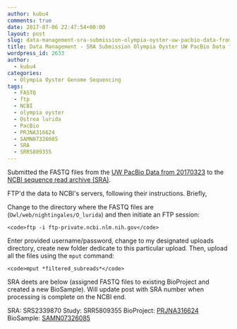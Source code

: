 ```yaml
---
author: kubu4
comments: true
date: 2017-07-06 22:47:54+00:00
layout: post
slug: data-management-sra-submission-olympia-oyster-uw-pacbio-data-from-20170323
title: Data Management - SRA Submission Olympia Oyster UW PacBio Data from 20170323
wordpress_id: 2633
author:
  - kubu4
categories:
  - Olympia Oyster Genome Sequencing
tags:
  - FASTQ
  - ftp
  - NCBI
  - olympia oyster
  - Ostrea lurida
  - PacBio
  - PRJNA316624
  - SAMN07326085
  - SRA
  - SRR5809355
---
```


Submitted the FASTQ files from the [UW PacBio Data from 20170323](2017/03/23/data-management-olympia-oyster-pacbio-data-received.html) to the [NCBI sequence read archive (SRA)](https://www.ncbi.nlm.nih.gov/sra).

FTP'd the data to NCBI's servers, following their instructions. Briefly,

Change to the directory where the FASTQ files are (`Owl/web/nightingales/O_lurida`) and then initiate an FTP session:


    
    <code>ftp -i ftp-private.ncbi.nlm.nih.gov</code>



Enter provided username/password, change to my designated uploads directory, create new folder dedicate to this particular upload. Then, upload all the files using the `mput` command:


    
    <code>mput *filtered_subreads*</code>



SRA deets are below (assigned FASTQ files to existing BioProject and created a new BioSample). Will update post with SRA number when processing is complete on the NCBI end.

SRA: SRS2339870
Study: SRR5809355
BioProject: [PRJNA316624](https://www.ncbi.nlm.nih.gov/bioproject/PRJNA316624)
BioSample: [SAMN07326085](https://www.ncbi.nlm.nih.gov/biosample/SAMN07326085/)
